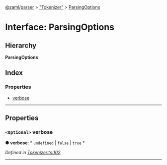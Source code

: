 [@zaml/parser](../README.md) > ["Tokenizer"](../modules/_tokenizer_.md) > [ParsingOptions](../interfaces/_tokenizer_.parsingoptions.md)

# Interface: ParsingOptions

## Hierarchy

**ParsingOptions**

## Index

### Properties

* [verbose](_tokenizer_.parsingoptions.md#verbose)

---

## Properties

<a id="verbose"></a>

### `<Optional>` verbose

**● verbose**: * `undefined` &#124; `false` &#124; `true`
*

*Defined in [Tokenizer.ts:102](https://github.com/nexushubs/zaml-lang/blob/91fabd9/packages/zaml-parser/src/Tokenizer.ts#L102)*

___

